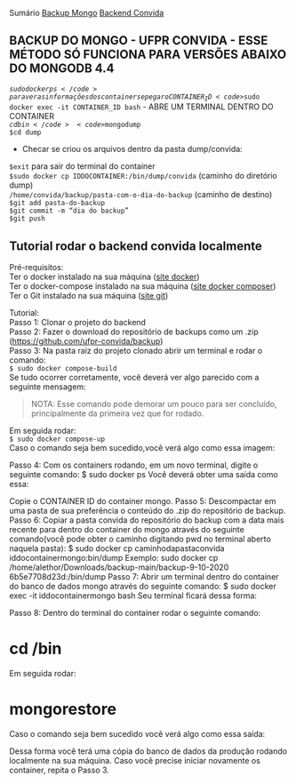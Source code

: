 Sumário
[Backup Mongo](#mongo)
[Backend Convida](#convida)


<a name="mongo"/>

## BACKUP DO MONGO - UFPR CONVIDA - ESSE MÉTODO SÓ FUNCIONA PARA VERSÕES ABAIXO DO MONGODB 4.4  
</hr>

<code>$sudo docker ps</code> para ver as informações dos containers e pegar o CONTAINER_ID  
<code>$sudo docker exec -it CONTAINER_ID bash</code> - ABRE UM TERMINAL DENTRO DO CONTAINER  
<code>$cd bin</code>  
<code>$mongodump</code>  
<code>$cd dump</code>  
<ul><li>Checar se criou os arquivos dentro da pasta dump/convida:</li></ul>  
<code>$exit</code> para sair do terminal do container</br>
<code>$sudo docker cp IDDOCONTAINER:/bin/dump/convida</code> (caminho do diretório dump)</br>
<code>/home/convida/backup/pasta-com-o-dia-do-backup</code> (caminho de destino)</br>
<code>$git add pasta-do-backup</code></br>
<code>$git commit -m “dia do backup”</code></br>
<code>$git push</code>


<a name="convida"/>

## Tutorial rodar o backend convida localmente

Pré-requisitos:  
Ter o docker instalado na sua máquina ([site docker](https://docs.docker.com/engine/install/))  
Ter o docker-compose instalado na sua máquina ([site docker composer](https://docs.docker.com/compose/install/))  
Ter o Git instalado na sua máquina ([site git](https://git-scm.com/book/en/v2/Getting-Started-Installing-Git))  

Tutorial:  
Passo 1: Clonar o projeto do backend  
Passo 2: Fazer o download do repositório de backups como um .zip (https://github.com/ufpr-convida/backup)  
Passo 3: Na pasta raiz do projeto clonado abrir um terminal e rodar o comando:  
<code>$ sudo docker compose-build</code>  
Se tudo ocorrer corretamente, você deverá ver  algo parecido com a seguinte mensagem:  

> NOTA: Esse comando pode demorar um pouco para ser concluído, principalmente da primeira vez que for rodado.  

Em seguida rodar:  
<code>$ sudo docker compose-up</code>  
Caso o comando seja bem sucedido,você verá algo como essa imagem:  


Passo 4: Com os containers rodando, em um novo terminal, digite o seguinte comando:
$ sudo docker ps
Você deverá obter uma saída como essa:

Copie o CONTAINER ID do container mongo.
Passo 5: Descompactar em uma pasta de sua preferência o conteúdo do .zip do repositório de backup.
Passo 6: Copiar a pasta convida do repositório do backup com a data mais recente para dentro do container do mongo através do seguinte comando(você pode obter o caminho digitando pwd no terminal aberto naquela pasta):
$ sudo docker cp caminhodapastaconvida iddocontainermongo:bin/dump 
Exemplo: sudo docker cp /home/alethor/Downloads/backup-main/backup-9-10-2020 6b5e7708d23d:/bin/dump
Passo 7: Abrir um terminal dentro do container do banco de dados mongo através do seguinte comando:
$ sudo docker exec -it iddocontainermongo bash
	Seu terminal ficará dessa forma:


Passo 8: Dentro do terminal do container rodar o seguinte comando:
# cd /bin
Em seguida rodar:
# mongorestore
Caso o comando seja bem sucedido você verá algo como essa saída:


Dessa forma você terá uma cópia do banco de dados da produção rodando localmente na sua máquina.
Caso você precise iniciar novamente os container, repita o Passo 3.


